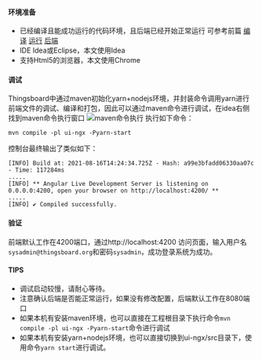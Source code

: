 #### 环境准备

- 已经编译且能成功运行的代码环境，且后端已经开始正常运行 可参考前篇 [编译](../编译/编译.md) [运行](../运行/运行.md) [后端](后端.md)
- IDE Idea或Eclipse，本文使用Idea
- 支持Html5的浏览器，本文使用Chrome 

#### 调试
Thingsboard中通过maven初始化yarn+nodejs环境，并封装命令调用yarn进行前端文件的调试、编译和打包，因此可以通过maven命令进行调试，在idea右侧找到maven命令执行窗口
![maven命令执行](../../image/maven命令执行.png)
执行如下命令：
```
mvn compile -pl ui-ngx -Pyarn-start
```
控制台最终输出了类似如下：
```
[INFO] Build at: 2021-08-16T14:24:34.725Z - Hash: a99e3bfadd06330aa07c - Time: 117284ms
.....
[INFO] ** Angular Live Development Server is listening on 0.0.0.0:4200, open your browser on http://localhost:4200/ **
.....
[INFO] ✔ Compiled successfully.
```
#### 验证
前端默认工作在4200端口，通过http://localhost:4200 访问页面，输入用户名`sysadmin@thingsboard.org`和密码`sysadmin`，成功登录系统为成功。

#### TIPS
- 调试启动较慢，请耐心等待。
- 注意确认后端是否能正常运行，如果没有修改配置，后端默认工作在8080端口
- 如果本机有安装maven环境，也可以直接在工程根目录下执行命令`mvn compile -pl ui-ngx -Pyarn-start`命令进行调试
- 如果本机有安装yarn+nodejs环境，也可以直接切换到ui-ngx/src目录下，使用命令`yarn start`进行调试。
